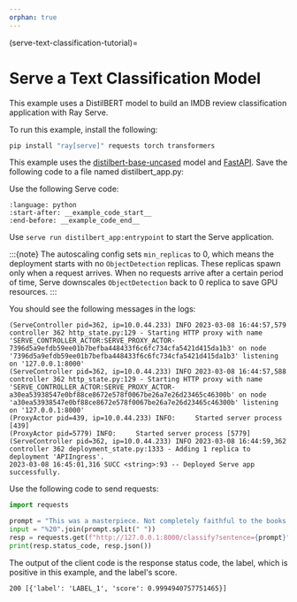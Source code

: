```yaml
---
orphan: true
---
```

(serve-text-classification-tutorial)=

# Serve a Text Classification Model
This example uses a DistilBERT model to build an IMDB review classification application with Ray Serve.

To run this example, install the following:

```bash
pip install "ray[serve]" requests torch transformers
```

This example uses the [distilbert-base-uncased](https://huggingface.co/docs/transformers/tasks/sequence_classification) model and [FastAPI](https://fastapi.tiangolo.com/). Save the following code to a file named distilbert_app.py:

Use the following Serve code:
```{literalinclude} ../doc_code/distilbert.py
:language: python
:start-after: __example_code_start__
:end-before: __example_code_end__
```

Use `serve run distilbert_app:entrypoint` to start the Serve application.

:::{note}
The autoscaling config sets `min_replicas` to 0, which means the deployment starts with no `ObjectDetection` replicas. These replicas spawn only when a request arrives. When no requests arrive after a certain period of time, Serve downscales `ObjectDetection` back to 0 replica to save GPU resources.
:::

You should see the following messages in the logs:
```text
(ServeController pid=362, ip=10.0.44.233) INFO 2023-03-08 16:44:57,579 controller 362 http_state.py:129 - Starting HTTP proxy with name 'SERVE_CONTROLLER_ACTOR:SERVE_PROXY_ACTOR-7396d5a9efdb59ee01b7befba448433f6c6fc734cfa5421d415da1b3' on node '7396d5a9efdb59ee01b7befba448433f6c6fc734cfa5421d415da1b3' listening on '127.0.0.1:8000'
(ServeController pid=362, ip=10.0.44.233) INFO 2023-03-08 16:44:57,588 controller 362 http_state.py:129 - Starting HTTP proxy with name 'SERVE_CONTROLLER_ACTOR:SERVE_PROXY_ACTOR-a30ea53938547e0bf88ce8672e578f0067be26a7e26d23465c46300b' on node 'a30ea53938547e0bf88ce8672e578f0067be26a7e26d23465c46300b' listening on '127.0.0.1:8000'
(ProxyActor pid=439, ip=10.0.44.233) INFO:     Started server process [439]
(ProxyActor pid=5779) INFO:     Started server process [5779]
(ServeController pid=362, ip=10.0.44.233) INFO 2023-03-08 16:44:59,362 controller 362 deployment_state.py:1333 - Adding 1 replica to deployment 'APIIngress'.
2023-03-08 16:45:01,316 SUCC <string>:93 -- Deployed Serve app successfully.
```

Use the following code to send requests:
```python
import requests

prompt = "This was a masterpiece. Not completely faithful to the books, but enthralling from beginning to end. Might be my favorite of the three."
input = "%20".join(prompt.split(" "))
resp = requests.get(f"http://127.0.0.1:8000/classify?sentence={prompt}")
print(resp.status_code, resp.json())
```
The output of the client code is the response status code, the label, which is positive in this example, and the label's score.
```text
200 [{'label': 'LABEL_1', 'score': 0.9994940757751465}]
```
